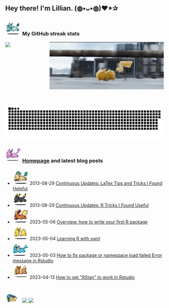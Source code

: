 <h2> Hey there! I'm Lillian. (◍•ᴗ•◍)❤*✰ </h2> 

### ![glaceon](https://github.com/lli289/lli289/blob/main/assets/glaceon.gif) My GitHub streak stats

<div>
  <div style="display: flex;">
    <img align=top src="https://github-readme-streak-stats.herokuapp.com?user=lli289&theme=transparent&hide_border=true&date_format=M%20j%5B%2C%20Y%5D" width="420"/>
    <img align=top src="https://github.com/lli289/lli289/blob/main/pika.gif" width="405" height="150"/>
  </div>
 </br>
</br>
 
  ![Snake animation](https://github.com/lli289/lli289/blob/main/assets/github-contribution-grid-snake.svg)  
</div>

### ![espeon](https://github.com/lli289/lli289/blob/main/assets/espeon.gif) [Homepage](https://lli289.github.io) and latest blog posts
* ![leafeon](https://github.com/lli289/lli289/blob/main/assets/leafeon.gif) 2013-08-29 [Continuous Updates: LaTex Tips and Tricks I Found Helpful](https://lli289.github.io/posts/2023/08/blog-post-1/)
* ![umbreon](https://github.com/lli289/lli289/blob/main/assets/umbreon.gif) 2013-08-29 [Continuous Updates: R Tricks I Found Useful](https://lli289.github.io/posts/2023/04/blog-post-2/)
* ![flareon](https://github.com/lli289/lli289/blob/main/assets/flareon.gif) 2023-05-06 [Overview: how to write your first R package](https://lli289.github.io/posts/2023/05/blog-post-3/)
* ![jolteon](https://github.com/lli289/lli289/blob/main/assets/jolteon.gif) 2023-05-04 [Learning R with swirl](https://lli289.github.io/posts/2023/05/blog-post-2/)
* ![vaporeon](https://github.com/lli289/lli289/blob/main/assets/vaporeon%20(1).gif) 2023-05-03 [How to fix package or namespace load failed Error message in Rstudio](https://lli289.github.io/posts/2023/05/blog-post-1/)
* ![eevee](https://github.com/lli289/lli289/blob/main/assets/eevee.gif) 2023-04-13 [How to get "RStan" to work in Rstudio](https://lli289.github.io/posts/2023/04/blog-post-1/)

### ![cyndaquil](https://github.com/lli289/lli289/blob/main/assets/cyndaquil.gif) <a href = "mailto: lli289.git@gmail.com"><img src="https://img.shields.io/badge/-Gmail-%23333?style=for-the-badge&logo=gmail&logoColor=white" target="_blank"></a>  <a href = "mailto: lli289@uky.edu"><img src="https://img.shields.io/badge/Microsoft_Outlook-0078D4?style=for-the-badge&logo=microsoft-outlook&logoColor=white"></a>
